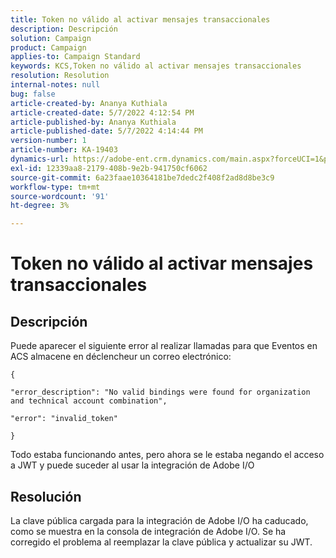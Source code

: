 ```yaml
---
title: Token no válido al activar mensajes transaccionales
description: Descripción
solution: Campaign
product: Campaign
applies-to: Campaign Standard
keywords: KCS,Token no válido al activar mensajes transaccionales
resolution: Resolution
internal-notes: null
bug: false
article-created-by: Ananya Kuthiala
article-created-date: 5/7/2022 4:12:54 PM
article-published-by: Ananya Kuthiala
article-published-date: 5/7/2022 4:14:44 PM
version-number: 1
article-number: KA-19403
dynamics-url: https://adobe-ent.crm.dynamics.com/main.aspx?forceUCI=1&pagetype=entityrecord&etn=knowledgearticle&id=c8669289-20ce-ec11-a7b5-0022480a8e40
exl-id: 12339aa8-2179-408b-9e2b-941750cf6062
source-git-commit: 6a23faae10364181be7dedc2f408f2ad8d8be3c9
workflow-type: tm+mt
source-wordcount: '91'
ht-degree: 3%

---
```


# Token no válido al activar mensajes transaccionales

## Descripción


Puede aparecer el siguiente error al realizar llamadas para que Eventos en ACS almacene en déclencheur un correo electrónico:

```
{

"error_description": "No valid bindings were found for organization and technical account combination",

"error": "invalid_token"

}
```

Todo estaba funcionando antes, pero ahora se le estaba negando el acceso a JWT y puede suceder al usar la integración de Adobe I/O


## Resolución


La clave pública cargada para la integración de Adobe I/O ha caducado, como se muestra en la consola de integración de Adobe I/O. Se ha corregido el problema al reemplazar la clave pública y actualizar su JWT.
